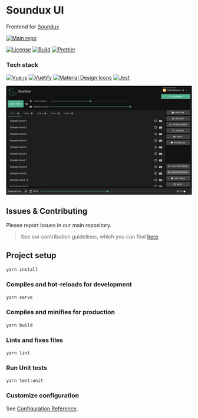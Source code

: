 # Soundux UI

Frontend for [Soundux](https://github.com/Soundux/Soundux)

[![Main repo](https://img.shields.io/badge/View%20our%20main%20repo-181717?style=for-the-badge&logo=github&logoColor=fff)](https://github.com/Soundux/Soundux)

[![License](https://img.shields.io/github/license/Soundux/soundux-ui?style=for-the-badge)](https://github.com/Soundux/soundux-ui/blob/master/LICENSE)
[![Build](https://img.shields.io/github/workflow/status/Soundux/soundux-ui/ci?&style=for-the-badge)](https://github.com/Soundux/soundux-ui/actions?query=workflow%3A%22ci%22)
[![Prettier](https://img.shields.io/badge/code_style-prettier-ff69b4.svg?style=for-the-badge)](https://github.com/prettier/prettier)

### Tech stack
[![Vue.js](https://img.shields.io/badge/Vue.js-4FC08D?style=for-the-badge&logo=vue-dot-js&logoColor=fff)](https://vuejs.org/)
[![Vuetify](https://img.shields.io/badge/Vuetify-1867C0?style=for-the-badge&logo=vuetify&logoColor=fff)](https://vuetifyjs.com/)
[![Material Design Icons](https://img.shields.io/badge/Material%20Design%20Icons-2196F3?style=for-the-badge&logo=material-design-icons&logoColor=fff)](https://materialdesignicons.com/)
[![Jest](https://img.shields.io/badge/Jest-C21325?style=for-the-badge&logo=jest&logoColor=fff)](https://jestjs.io/)

![Screenshot]( https://raw.githubusercontent.com/Soundux/screenshots/screenshots/playing-dark.png)

## Issues & Contributing
Please report issues in our main repository.
> See our contribution guidelines, which you can find [here](https://github.com/Soundux/Soundux/blob/master/CONTRIBUTING.md)

## Project setup
```
yarn install
```

### Compiles and hot-reloads for development
```
yarn serve
```

### Compiles and minifies for production
```
yarn build
```

### Lints and fixes files
```
yarn lint
```

### Run Unit tests
```
yarn test:unit
```

### Customize configuration
See [Configuration Reference](https://cli.vuejs.org/config/).
